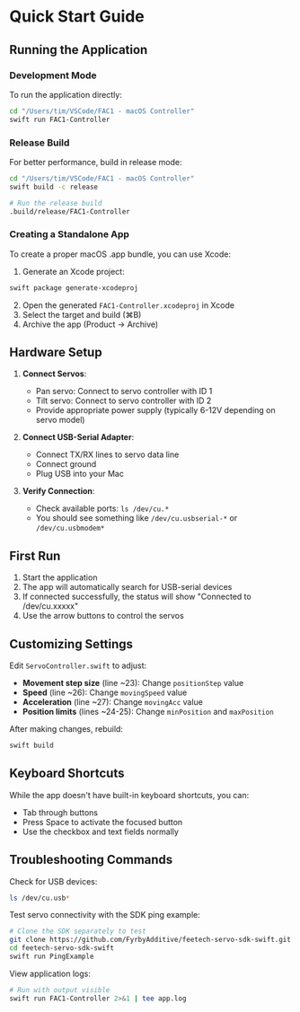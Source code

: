 # Quick Start Guide

## Running the Application

### Development Mode

To run the application directly:

```bash
cd "/Users/tim/VSCode/FAC1 - macOS Controller"
swift run FAC1-Controller
```

### Release Build

For better performance, build in release mode:

```bash
cd "/Users/tim/VSCode/FAC1 - macOS Controller"
swift build -c release

# Run the release build
.build/release/FAC1-Controller
```

### Creating a Standalone App

To create a proper macOS .app bundle, you can use Xcode:

1. Generate an Xcode project:
```bash
swift package generate-xcodeproj
```

2. Open the generated `FAC1-Controller.xcodeproj` in Xcode
3. Select the target and build (⌘B)
4. Archive the app (Product → Archive)

## Hardware Setup

1. **Connect Servos**:
   - Pan servo: Connect to servo controller with ID 1
   - Tilt servo: Connect to servo controller with ID 2
   - Provide appropriate power supply (typically 6-12V depending on servo model)

2. **Connect USB-Serial Adapter**:
   - Connect TX/RX lines to servo data line
   - Connect ground
   - Plug USB into your Mac

3. **Verify Connection**:
   - Check available ports: `ls /dev/cu.*`
   - You should see something like `/dev/cu.usbserial-*` or `/dev/cu.usbmodem*`

## First Run

1. Start the application
2. The app will automatically search for USB-serial devices
3. If connected successfully, the status will show "Connected to /dev/cu.xxxxx"
4. Use the arrow buttons to control the servos

## Customizing Settings

Edit `ServoController.swift` to adjust:

- **Movement step size** (line ~23): Change `positionStep` value
- **Speed** (line ~26): Change `movingSpeed` value  
- **Acceleration** (line ~27): Change `movingAcc` value
- **Position limits** (lines ~24-25): Change `minPosition` and `maxPosition`

After making changes, rebuild:
```bash
swift build
```

## Keyboard Shortcuts

While the app doesn't have built-in keyboard shortcuts, you can:
- Tab through buttons
- Press Space to activate the focused button
- Use the checkbox and text fields normally

## Troubleshooting Commands

Check for USB devices:
```bash
ls /dev/cu.usb*
```

Test servo connectivity with the SDK ping example:
```bash
# Clone the SDK separately to test
git clone https://github.com/FyrbyAdditive/feetech-servo-sdk-swift.git
cd feetech-servo-sdk-swift
swift run PingExample
```

View application logs:
```bash
# Run with output visible
swift run FAC1-Controller 2>&1 | tee app.log
```
